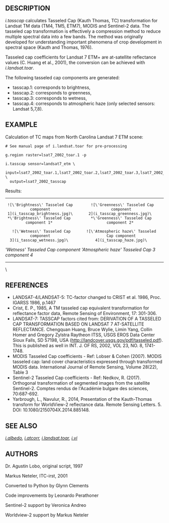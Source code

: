 ## DESCRIPTION

*i.tasscap* calculates Tasseled Cap (Kauth Thomas, TC) transformation
for Landsat TM data (TM4, TM5, ETM7), MODIS and Sentinel-2 data. The
tasseled cap transformation is effectively a compression method to
reduce multiple spectral data into a few bands. The method was
originally developed for understanding important phenomena of crop
development in spectral space (Kauth and Thomas, 1976).

Tasseled cap coefficients for Landsat 7 ETM+ are at-satellite
reflectance values (C. Huang et al., 2001), the conversion can be
achieved with *i.landsat.toar*.

The following tasseled cap components are generated:

-   tasscap.1: corresponds to brightness,
-   tasscap.2: corresponds to greenness,
-   tasscap.3: corresponds to wetness,
-   tasscap.4: corresponds to atmospheric haze (only selected sensors:
    Landsat 5,7,8).

## EXAMPLE

Calculation of TC maps from North Carolina Landsat 7 ETM scene:

```
# See manual page of i.landsat.toar for pre-processing

g.region raster=lsat7_2002_toar.1 -p

i.tasscap sensor=landsat7_etm \
  input=lsat7_2002_toar.1,lsat7_2002_toar.2,lsat7_2002_toar.3,lsat7_2002_toar.4,lsat7_2002_toar.5,lsat7_2002_toar.7 \
  output=lsat7_2002_tasscap
```

Results:

  ----------------------------------- -----------------------------------
     ![\'Brightness\' Tasseled Cap        ![\'Greenness\' Tasseled Cap
               component                           component
     1](i_tasscap_brightness.jpg)\       2](i_tasscap_greenness.jpg)\
     *\'Brightness\' Tasseled Cap         *\'Greenness\' Tasseled Cap
             component 1*                        component 2*

       ![\'Wetness\' Tasseled Cap       ![\'Atmospheric haze\' Tasseled
               component                         Cap component
      3](i_tasscap_wetness.jpg)\            4](i_tasscap_haze.jpg)\
  *\'Wetness\' Tasseled Cap component *\'Atmospheric haze\' Tasseled Cap
                  3*                             component 4*
  ----------------------------------- -----------------------------------

\

## REFERENCES

-   LANDSAT-4/LANDSAT-5: TC-factor changed to CRIST et al. 1986, Proc.
    IGARSS 1986, p.1467
-   Crist, E. P., 1985, A TM tasseled cap equivalent transformation for
    reflectance factor data, Remote Sensing of Environment, 17: 301-306.
-   LANDSAT-7: TASSCAP factors cited from: DERIVATION OF A TASSELED CAP
    TRANSFORMATION BASED ON LANDSAT 7 AT-SATELLITE REFLECTANCE.
    Chengquan Huang, Bruce Wylie, Limin Yang, Collin Homer and Gregory
    Zylstra Raytheon ITSS, USGS EROS Data Center Sioux Falls, SD 57198,
    USA (http://landcover.usgs.gov/pdf/tasseled.pdf). This is published
    as well in INT. J. OF RS, 2002, VOL 23, NO. 8, 1741-1748.
-   MODIS Tasseled Cap coefficients - Ref: Lobser & Cohen (2007). MODIS
    tasseled cap: land cover characteristics expressed through
    transformed MODIS data. International Journal of Remote Sensing,
    Volume 28(22), Table 3
-   Sentinel-2 Tasseled Cap coefficients - Ref: Nedkov, R. (2017).
    Orthogonal transformation of segmented images from the satellite
    Sentinel-2. Comptes rendus de l\'Académie bulgare des sciences,
    70:687-692.
-   Yarbrough, L., Navulur, R., 2014, Presentation of the Kauth-Thomas
    transform for WorldView-2 reflectance data. Remote Sensing
    Letters. 5. DOI: 10.1080/2150704X.2014.885148.

## SEE ALSO

*[i.albedo](i.albedo.html), [i.atcorr](i.atcorr.html),
[i.landsat.toar](i.landsat.toar.html), [i.vi](i.vi.html)*

## AUTHORS

Dr. Agustin Lobo, original script, 1997

Markus Neteler, ITC-irst, 2001

Converted to Python by Glynn Clements

Code improvements by Leonardo Perathoner

Sentinel-2 support by Veronica Andreo

Worldview-2 support by Markus Neteler
